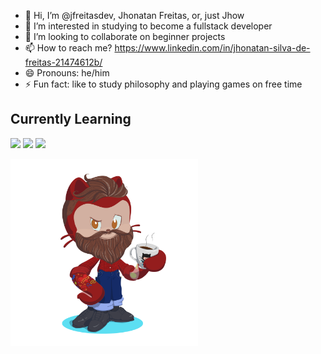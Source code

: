  <link rel="stylesheet" type='text/css' href="https://cdn.jsdelivr.net/gh/devicons/devicon@latest/devicon.min.css" /> 
 
- 👋 Hi, I’m @jfreitasdev, Jhonatan Freitas, or, just Jhow
- 👀 I’m interested in studying to become a fullstack developer
- 💞️ I’m looking to collaborate on beginner projects
- 📫 How to reach me?  https://www.linkedin.com/in/jhonatan-silva-de-freitas-21474612b/
- 😄 Pronouns: he/him
- ⚡ Fun fact: like to study philosophy and playing games on free time

## Currently Learning
<img src="https://cdn.jsdelivr.net/gh/devicons/devicon@latest/icons/javascript/javascript-original.svg" width="50" heigh="100" /> <img src="https://cdn.jsdelivr.net/gh/devicons/devicon@latest/icons/nodejs/nodejs-original.svg" width="50" heigh="100"/> <img src="https://cdn.jsdelivr.net/gh/devicons/devicon@latest/icons/mongodb/mongodb-original-wordmark.svg" width="50" heigh="100"/>

<img src="octocat-1732123999813.png" width="300" heigh="600">
